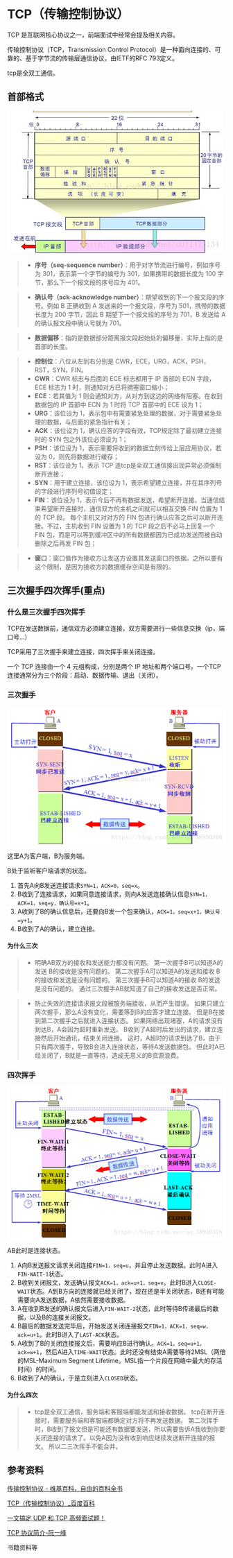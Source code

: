 # TCP（传输控制协议）

TCP 是互联网核心协议之一，前端面试中经常会提及相关内容。

传输控制协议（TCP，Transmission Control Protocol）是一种面向连接的、可靠的、基于字节流的传输层通信协议，由IETF的RFC 793定义。

tcp是全双工通信。

## 首部格式

![tcp首部格式](./img/TCP_tcp首部格式.jpg)

>* **序号（seq-sequence number）**：用于对字节流进行编号，例如序号为 301，表示第一个字节的编号为 301，如果携带的数据长度为 100 字节，那么下一个报文段的序号应为 401。

>* **确认号（ack-acknowledge number）**：期望收到的下一个报文段的序号。例如 B 正确收到 A 发送来的一个报文段，序号为 501，携带的数据长度为 200 字节，因此 B 期望下一个报文段的序号为 701，B 发送给 A 的确认报文段中确认号就为 701。

>* **数据偏移**：指的是数据部分距离报文段起始处的偏移量，实际上指的是首部的长度。

>* **控制位**：八位从左到右分别是 CWR，ECE，URG，ACK，PSH，RST，SYN，FIN。
>* **CWR**：CWR 标志与后面的 ECE 标志都用于 IP 首部的 ECN 字段，ECE 标志为 1 时，则通知对方已将拥塞窗口缩小；
>* **ECE**：若其值为 1 则会通知对方，从对方到这边的网络有阻塞。在收到数据包的 IP 首部中 ECN 为 1 时将 TCP 首部中的 ECE 设为 1；
>* **URG**：该位设为 1，表示包中有需要紧急处理的数据，对于需要紧急处理的数据，与后面的紧急指针有关；
>* **ACK**：该位设为 1，确认应答的字段有效，TCP规定除了最初建立连接时的 SYN 包之外该位必须设为 1；
>* **PSH**：该位设为 1，表示需要将收到的数据立刻传给上层应用协议，若设为 0，则先将数据进行缓存；
>* **RST**：该位设为 1，表示 TCP 连tcp是全双工通信接出现异常必须强制断开连接；
>* **SYN**：用于建立连接，该位设为 1，表示希望建立连接，并在其序列号的字段进行序列号初值设定；
>* **FIN**：该位设为 1，表示今后不再有数据发送，希望断开连接。当通信结束希望断开连接时，通信双方的主机之间就可以相互交换 FIN 位置为 1 的 TCP 段。
每个主机又对对方的 FIN 包进行确认应答之后可以断开连接。不过，主机收到 FIN 设置为 1 的 TCP 段之后不必马上回复一个 FIN 包，而是可以等到缓冲区中的所有数据都因为已成功发送而被自动删除之后再发 FIN 包；

>* **窗口**：窗口值作为接收方让发送方设置其发送窗口的依据。之所以要有这个限制，是因为接收方的数据缓存空间是有限的。

## 三次握手四次挥手(重点)

### 什么是三次握手四次挥手

TCP在发送数据前，通信双方必须建立连接，双方需要进行一些信息交换（ip，端口号...）

TCP采用了三次握手来建立连接，四次挥手来关闭连接。

一个 TCP 连接由一个 4 元组构成，分别是两个 IP 地址和两个端口号。一个TCP连接通常分为三个阶段：启动、数据传输、退出（关闭）。

### 三次握手

![三次握手](img/TCP_三次握手.png)

这里A为客户端，B为服务端。

B处于监听客户端请求的状态。

1. 首先A向B发送连接请求`SYN=1，ACK=0，seq=x`。
2. B收到了连接请求，如果同意连接请求，则向A发送连接确认信息`SYN=1，ACK=1，seq=y，确认号=x+1`。
3. A收到了B的确认信息后，还要向B发一个包来确认，`ACK=1，seq=x+1，确认号=y+1`。
4. B收到了A的确认，建立连接。

#### 为什么三次

>* 明确AB双方的接收和发送能力都没有问题。
> 第一次握手B可以知道A的发送 B的接收是没有问题的。
> 第二次握手A可以知道A的发送和接收 B的接收和发送是没有问题的。
> 第三次握手B可以知道A的接收 B的发送是没有问题的。
> 通过三次握手AB就知道了自己的接收发送是否正常。

>* 防止失效的连接请求报文段被服务端接收，从而产生错误。
> 如果只建立两次握手，那么A没有变化，需要等到B的应答才建立连接。
> 但是B在接到第二次握手之后就进入连接状态。
> 如果网络出现堵塞，A的请求没有到达B，A会因为超时重新发送。
> B收到了A超时后发出的请求，建立连接然后开始通讯，结束关闭连接。
> 这时，A超时的请求到达了B，由于只有两次握手，导致B会进入连接状态，等待A发送数据包。
> 但此时A已经关闭了，B就是一直等待，造成无意义的B资源浪费。

### 四次挥手

![四次挥手](img/TCP_四次挥手.png)

AB此时是连接状态。

1. A向B发送报文请求关闭连接`FIN=1，seq=u`，并且停止发送数据。此时A进入`FIN-WAIT-1`状态。
2. B收到关闭报文，发送确认报文`ACK=1，ack=u+1，seq=v`。此时B进入`CLOSE-WAIT`状态。A到B方向的连接就已经关闭了，现在还是半关闭状态，B还有可能需要向A发送数据，A依然需要接收数据。
3. A在收到B发送的确认报文后进入`FIN-WAIT-2`状态，此时等待B传递最后的数据，以及B的连接关闭报文。
4. B最后的数据发送完毕后，开始发送关闭连接报文`FIN=1，ACK=1，seq=w，ack=u+1`。此时B进入了`LAST-ACK`状态。
5. A收到了B的关闭连接报文后，需要响应B进行确认。`ACK=1，seq=u+1，ack=w+1`，然后A进入`TIME-WAIT`状态。此时还没有结束A需要等待2MSL（两倍的MSL-Maximum Segment Lifetime。MSL指一个片段在网络中最大的存活时间）的时间。
6. B收到了A的确认，于是立刻进入`CLOSED`状态。

#### 为什么四次

>* tcp是全双工通信，服务端和客服端都能发送和接收数据。
> tcp在断开连接时，需要服务端和客服端都确定对方将不再发送数据。
第二次挥手时，B收到了报文但是可能还有数据要发送，所以需要告诉A我收到你要关闭连接的请求了。以免A因为没有收到响应继续发送断开连接的报文。
> 所以二三次挥手不能合并。

## 参考资料

[传输控制协议 - 维基百科，自由的百科全书](https://zh.wikipedia.org/wiki/%E4%BC%A0%E8%BE%93%E6%8E%A7%E5%88%B6%E5%8D%8F%E8%AE%AE)

[TCP（传输控制协议）_百度百科](https://baike.baidu.com/item/TCP/33012?fr=aladdin)

[一文搞定 UDP 和 TCP 高频面试题！](https://zhuanlan.zhihu.com/p/108822858)

[TCP 协议简介-阮一峰](http://www.ruanyifeng.com/blog/2017/06/tcp-protocol.html)

书籍资料等
